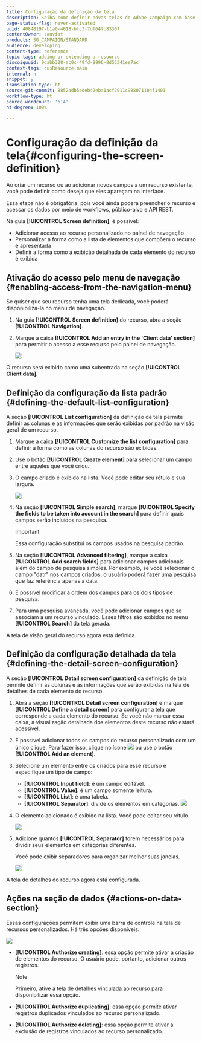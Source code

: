```yaml
---
title: Configuração da definição da tela
description: Saiba como definir novas telas do Adobe Campaign com base na estrutura de dados de recursos.
page-status-flag: never-activated
uuid: 40848197-b1a0-4018-bfc3-7df64fb83307
contentOwner: sauviat
products: SG_CAMPAIGN/STANDARD
audience: developing
content-type: reference
topic-tags: adding-or-extending-a-resource
discoiquuid: 9dabb328-ac0c-49fd-8996-8d56341ee7ac
context-tags: cusResource,main
internal: n
snippet: y
translation-type: ht
source-git-commit: 8852adb5edeb42eba1acf2911c988071104f1401
workflow-type: ht
source-wordcount: '614'
ht-degree: 100%

---
```



# Configuração da definição da tela{#configuring-the-screen-definition}

Ao criar um recurso ou ao adicionar novos campos a um recurso existente, você pode definir como deseja que eles apareçam na interface.

Essa etapa não é obrigatória, pois você ainda poderá preencher o recurso e acessar os dados por meio de workflows, público-alvo e API REST.

Na guia **[!UICONTROL Screen definition]**, é possível:

* Adicionar acesso ao recurso personalizado no painel de navegação
* Personalizar a forma como a lista de elementos que compõem o recurso é apresentada
* Definir a forma como a exibição detalhada de cada elemento do recurso é exibida

## Ativação do acesso pelo menu de navegação {#enabling-access-from-the-navigation-menu}

Se quiser que seu recurso tenha uma tela dedicada, você poderá disponibilizá-la no menu de navegação.

1. Na guia **[!UICONTROL Screen definition]** do recurso, abra a seção **[!UICONTROL Navigation]**.
1. Marque a caixa **[!UICONTROL Add an entry in the 'Client data' section]** para permitir o acesso a esse recurso pelo painel de navegação.

   ![](assets/schema_extension_19.png)

O recurso será exibido como uma subentrada na seção **[!UICONTROL Client data]**.

## Definição da configuração da lista padrão {#defining-the-default-list-configuration}

A seção **[!UICONTROL List configuration]** da definição de tela permite definir as colunas e as informações que serão exibidas por padrão na visão geral de um recurso.

1. Marque a caixa **[!UICONTROL Customize the list configuration]** para definir a forma como as colunas do recurso são exibidas.
1. Use o botão **[!UICONTROL Create element]** para selecionar um campo entre aqueles que você criou.
1. O campo criado é exibido na lista. Você pode editar seu rótulo e sua largura.

   ![](assets/schema_extension_20.png)

1. Na seção **[!UICONTROL Simple search]**, marque **[!UICONTROL Specify the fields to be taken into account in the search]** para definir quais campos serão incluídos na pesquisa.

   >[!IMPORTANT]
   >
   >Essa configuração substitui os campos usados na pesquisa padrão.

1. Na seção **[!UICONTROL Advanced filtering]**, marque a caixa **[!UICONTROL Add search fields]** para adicionar campos adicionais além do campo de pesquisa simples. Por exemplo, se você selecionar o campo &quot;datr&quot; nos campos criados, o usuário poderá fazer uma pesquisa que faz referência apenas à data.
1. É possível modificar a ordem dos campos para os dois tipos de pesquisa.
1. Para uma pesquisa avançada, você pode adicionar campos que se associam a um recurso vinculado. Esses filtros são exibidos no menu **[!UICONTROL Search]** da tela gerada.

A tela de visão geral do recurso agora está definida.

## Definição da configuração detalhada da tela {#defining-the-detail-screen-configuration}

A seção **[!UICONTROL Detail screen configuration]** da definição de tela permite definir as colunas e as informações que serão exibidas na tela de detalhes de cada elemento do recurso.

1. Abra a seção **[!UICONTROL Detail screen configuration]** e marque **[!UICONTROL Define a detail screen]** para configurar a tela que corresponde a cada elemento do recurso. Se você não marcar essa caixa, a visualização detalhada dos elementos deste recurso não estará acessível.
1. É possível adicionar todos os campos do recurso personalizado com um único clique. Para fazer isso, clique no ícone ![](assets/addallfieldsicon.png) ou use o botão **[!UICONTROL Add an element]**.
1. Selecione um elemento entre os criados para esse recurso e especifique um tipo de campo:

   * **[!UICONTROL Input field]**: é um campo editável.
   * **[!UICONTROL Value]**: é um campo somente leitura.
   * **[!UICONTROL List]**: é uma tabela.
   * **[!UICONTROL Separator]**: divide os elementos em categorias.
   ![](assets/schema_extension_23.png)

1. O elemento adicionado é exibido na lista. Você pode editar seu rótulo.

   ![](assets/schema_extension_22.png)

1. Adicione quantos **[!UICONTROL Separator]** forem necessários para dividir seus elementos em categorias diferentes.

   Você pode exibir separadores para organizar melhor suas janelas.

   ![](assets/schema_extension_25.png)

A tela de detalhes do recurso agora está configurada.

## Ações na seção de dados {#actions-on-data-section}

Essas configurações permitem exibir uma barra de controle na tela de recursos personalizados. Há três opções disponíveis:

![](assets/schema_extension_actions.png)

* **[!UICONTROL Authorize creating]**: essa opção permite ativar a criação de elementos do recurso. O usuário pode, portanto, adicionar outros registros.

   >[!NOTE]
   >
   >Primeiro, ative a tela de detalhes vinculada ao recurso para disponibilizar essa opção.

* **[!UICONTROL Authorize duplicating]**: essa opção permite ativar registros duplicados vinculados ao recurso personalizado.
* **[!UICONTROL Authorize deleting]**: essa opção permite ativar a exclusão de registros vinculados ao recurso personalizado.
